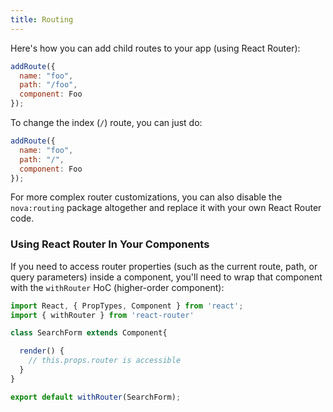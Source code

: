 ```yaml
---
title: Routing
---
```


Here's how you can add child routes to your app (using React Router):

```js
addRoute({
  name: "foo",
  path: "/foo",
  component: Foo
});
```

To change the index (`/`) route, you can just do:

```js
addRoute({
  name: "foo",
  path: "/",
  component: Foo
});
```

For more complex router customizations, you can also disable the `nova:routing` package altogether and replace it with your own React Router code. 

### Using React Router In Your Components

If you need to access router properties (such as the current route, path, or query parameters) inside a component, you'll need to wrap that component with the `withRouter` HoC (higher-order component):

```js
import React, { PropTypes, Component } from 'react';
import { withRouter } from 'react-router'

class SearchForm extends Component{

  render() {
    // this.props.router is accessible
  }
}

export default withRouter(SearchForm);
``` 
